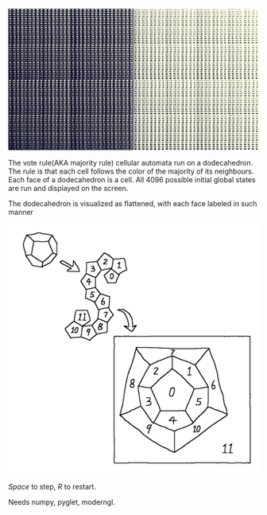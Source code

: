 ![result](all_initials.gif)

The vote rule(AKA majority rule) cellular automata run on a dodecahedron. The rule is that each cell follows the color of the majority of its neighbours. Each face of a dodecahedron is a cell. All 4096 possible initial global states are run and displayed on the screen.

The dodecahedron is visualized as flattened, with each face labeled in such manner

![dodecahedron](dodecahedron_flattened.png)

*Space* to step, *R* to restart.

Needs numpy, pyglet, moderngl.